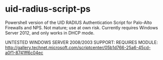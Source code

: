 uid-radius-script-ps
====================

Powershell version of the UID RADIUS Authentication Script for Palo-Alto Firewalls and NPS. Not mature; use at own risk. Currently requires Windows Server 2012, and only works in DHCP mode. 

UNTESTED WINDOWS SERVER 2008/2003 SUPPORT: REQUIRES MODULE: http://gallery.technet.microsoft.com/scriptcenter/05b1d766-25a6-45cd-a0f1-8741ff6c04ec
